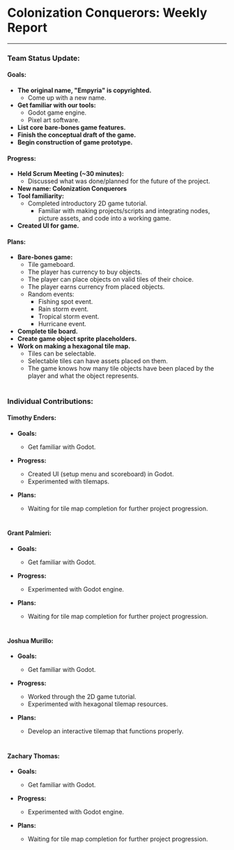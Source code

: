 # **Colonization Conquerors: Weekly Report**
___

### Team Status Update:
#### **Goals:**
- **The original name, "Empyria" is copyrighted.**
    - Come up with a new name.
- **Get familiar with our tools:**
    - Godot game engine.
    - Pixel art software.
- **List core bare-bones game features.**
- **Finish the conceptual draft of the game.**
- **Begin construction of game prototype.**


#### **Progress:**
- **Held Scrum Meeting (~30 minutes):**
    - Discussed what was done/planned for the future of the project.
- **New name: Colonization Conquerors**
- **Tool familiarity:**
    - Completed introductory 2D game tutorial.
        - Familiar with making projects/scripts and integrating nodes, picture assets, and code into a working game. 
- **Created UI for game.**

#### **Plans:**
- **Bare-bones game:**
    - Tile gameboard.
    - The player has currency to buy objects.
    - The player can place objects on valid tiles of their choice.
    - The player earns currency from placed objects.
    - Random events:
        - Fishing spot event.
        - Rain storm event.
        - Tropical storm event.
        - Hurricane event.
- **Complete tile board.**
- **Create game object sprite placeholders.**
- **Work on making a hexagonal tile map.**
    - Tiles can be selectable.
    - Selectable tiles can have assets placed on them.
    - The game knows how many tile objects have been placed by the player and what the object represents.

#
### Individual Contributions:

#### **Timothy Enders:**
- **Goals:**
    - Get familiar with Godot.

- **Progress:**
    - Created UI (setup menu and scoreboard) in Godot.
    - Experimented with tilemaps.

- **Plans:**
  - Waiting for tile map completion for further project progression.

#
#### **Grant Palmieri:**
- **Goals:**
    - Get familiar with Godot.

- **Progress:**
    - Experimented with Godot engine.

- **Plans:**
    - Waiting for tile map completion for further project progression.

#
#### **Joshua Murillo:**
- **Goals:**
    - Get familiar with Godot.

- **Progress:**
    - Worked through the 2D game tutorial.
    - Experimented with hexagonal tilemap resources.

- **Plans:**
    - Develop an interactive tilemap that functions properly.

#
#### **Zachary Thomas:**
- **Goals:**
    - Get familiar with Godot.

- **Progress:**
    - Experimented with Godot engine.
 
- **Plans:**
    - Waiting for tile map completion for further project progression.
